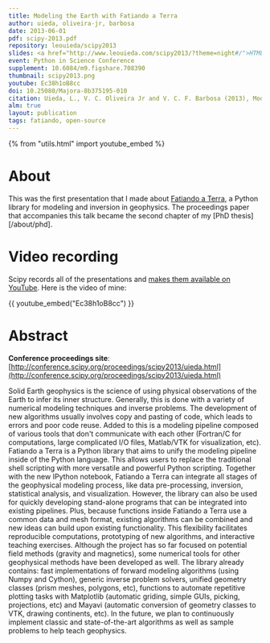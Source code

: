 ```yaml
---
title: Modeling the Earth with Fatiando a Terra
author: uieda, oliveira-jr, barbosa
date: 2013-06-01
pdf: scipy-2013.pdf
repository: leouieda/scipy2013
slides: <a href="http://www.leouieda.com/scipy2013/?theme=night#/">HTML slides</a>
event: Python in Science Conference
supplement: 10.6084/m9.figshare.708390
thumbnail: scipy2013.png
youtube: Ec38h1oB8cc
doi: 10.25080/Majora-8b375195-010
citation: Uieda, L., V. C. Oliveira Jr and V. C. F. Barbosa (2013), Modeling the Earth with Fatiando a Terra, Proceedings of the 12th Python in Science Conference, pp. 90-96
alm: true
layout: publication
tags: fatiando, open-source
---
```


{% from "utils.html" import youtube_embed %}

# About

This was the first presentation that I made about [Fatiando a
Terra](https://www.fatiando.org), a Python library for modeling and inversion in
geophysics.
The proceedings paper that accompanies this talk became the second chapter of
my [PhD thesis][/about/phd].


# Video recording

Scipy records all of the presentations and [makes them available on
YouTube](https://www.youtube.com/playlist?list=PLYx7XA2nY5GeTWcUQTbXVdllyp-Ie3r-y).
Here is the video of mine:

{{ youtube_embed("Ec38h1oB8cc") }}


# Abstract

**Conference proceedings site**:
[http://conference.scipy.org/proceedings/scipy2013/uieda.html](http://conference.scipy.org/proceedings/scipy2013/uieda.html)

Solid Earth geophysics is the science of using physical observations of the
Earth to infer its inner structure. Generally, this is done with a variety of
numerical modeling techniques and inverse problems. The development of new
algorithms usually involves copy and pasting of code, which leads to errors and
poor code reuse. Added to this is a modeling pipeline composed of various tools
that don't communicate with each other (Fortran/C for computations, large
complicated I/O files, Matlab/VTK for visualization, etc). Fatiando a Terra is
a Python library that aims to unify the modeling pipeline inside of the Python
language. This allows users to replace the traditional shell scripting with
more versatile and powerful Python scripting. Together with the new IPython
notebook, Fatiando a Terra can integrate all stages of the geophysical modeling
process, like data pre-processing, inversion, statistical analysis, and
visualization. However, the library can also be used for quickly developing
stand-alone programs that can be integrated into existing pipelines. Plus,
because functions inside Fatiando a Terra use a common data and mesh format,
existing algorithms can be combined and new ideas can build upon existing
functionality. This flexibility facilitates reproducible computations,
prototyping of new algorithms, and interactive teaching exercises. Although the
project has so far focused on potential field methods (gravity and magnetics),
some numerical tools for other geophysical methods have been developed as well.
The library already contains: fast implementations of forward modeling
algorithms (using Numpy and Cython), generic inverse problem solvers, unified
geometry classes (prism meshes, polygons, etc), functions to automate
repetitive plotting tasks with Matplotlib (automatic griding, simple GUIs,
picking, projections, etc) and Mayavi (automatic conversion of geometry classes
to VTK, drawing continents, etc). In the future, we plan to continuously
implement classic and state-of-the-art algorithms as well as sample problems to
help teach geophysics.
